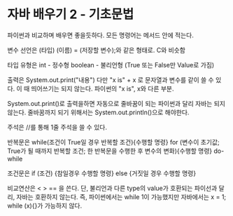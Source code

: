 자바 배우기 2 - 기초문법
==========================
파이썬과 비교하며 배우면 좋을듯하다.
모든 명령어는 메서드 안에 적는다.


변수 선언은
(타입) (이름) = (저장할 변수);와 같은 형태로. C와 비슷함


타입 유형은
int - 정수형
boolean - 불리언형 (True 또는 False만 Value로 가짐)


출력은
System.out.print("내용")
다만 "x is" + x 로 문자열과 변수를 같이 쓸 수 있다. 이 때 띄어쓰기는 되지 않는다. 파이썬의 "x is", x와 다른 부분.

System.out.print()로 출력을하면 자동으로 줄바꿈이 되는 파이썬과 달리 자바는 되지 않는다.
줄바꿈까지 되기 위해서는 System.out.println()으로 해야한다.


주석은
//를 통해 1줄 주석을 쓸 수 있다.


반복문은
while(조건이 True일 경우 반복할 조건){수행할 명령}
for (변수이 초기값; True가 될 때까지 반복할 조건; 한 반복문을 수행한 후 변수의 변화){수행할 명령}
do-while 


조건문은
if (조건) {참일경우 수행할 명령}
else {거짓일 경우 수행할 명령}


비교연산은
< > == 을 쓴다.
단, 불리언과 다른 type의 value가 호환되는 파이선과 달리, 자바는 호환하지 않는다.
즉, 파이썬에서는 while 1이 가능했지만 자바에서는
x = 1;
while (x){}가 가능하지 않다.

